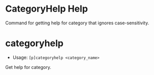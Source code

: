 # CategoryHelp Help

Command for getting help for category that ignores case-sensitivity.

# categoryhelp
 - Usage: `[p]categoryhelp <category_name> `

Get help for category.

